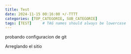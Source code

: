 ```yaml
---
title: Test
date: 2024-11-15 00:16:00 +/-TTTT
categories: [TOP_CATEGORIE, SUB_CATEGORIE]
tags: [TEST]     # TAG names should always be lowercase
---
```


probando configuracion de git

Arreglando el sitio

